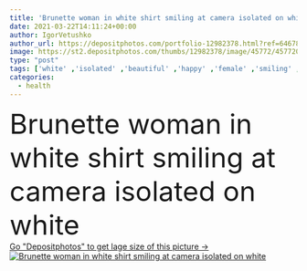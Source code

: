 ```yaml
---
title: 'Brunette woman in white shirt smiling at camera isolated on white '
date: 2021-03-22T14:11:24+00:00
author: IgorVetushko
author_url: https://depositphotos.com/portfolio-12982378.html?ref=64678756
image: https://st2.depositphotos.com/thumbs/12982378/image/45772/457720048/api_thumb_450.jpg?forcejpeg=true
type: "post"
tags: ['white' ,'isolated' ,'beautiful' ,'happy' ,'female' ,'smiling' ,'cheerful' ,'caucasian' ,'health' ,'wellbeing' ,'healthcare' ,'care' ,'brunette' ,'emotion' ,'woman' ,'shirt' ,'attractive' ,'positive' ,'wellness' ,'looking at camera' ,'copy space' ,'one person' ,'Studio Shot' ,'young adult' ]
categories: 
  - health
---
```

<div aling="center">
            <font size="60"> Brunette woman in white shirt smiling at camera isolated on white</font>   
</div>
<div>
    <a href='https://depositphotos.com/457720048/stock-photo-brunette-woman-white-shirt-smiling.html?ref=64678756' target=_blank > Go "Depositphotos" to get lage size of this picture ->
        <img href='https://depositphotos.com/457720048/stock-photo-brunette-woman-white-shirt-smiling.html?ref=64678756' src='https://st2.depositphotos.com/12982378/45772/i/950/depositphotos_457720048-stock-photo-brunette-woman-white-shirt-smiling.jpg?forcejpeg=true' alt='Brunette woman in white shirt smiling at camera isolated on white' >
    </a>
</div>
